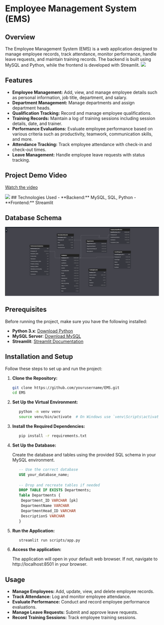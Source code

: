 # Employee Management System (EMS)

## Overview
The Employee Management System (EMS) is a web application designed to manage employee records, track attendance, monitor performance, handle leave requests, and maintain training records. The backend is built using MySQL and Python, while the frontend is developed with Streamlit.
<img src="https://blogger.googleusercontent.com/img/b/R29vZ2xl/AVvXsEiSz-l4jEaioUmplfsHHWSkIVzdljJURHQfx_zIgUXJrHhURbnYG_ctj_ywdBZ06dSbRi21EnqsRn0qvEYk71qbFN_Q5BltcivQzhl5SludhY2KXGStxDaikrQzqrv6YCiEZTRph8rY1Cw/s600/Employee+Management+System+Project.webp">
## Features
- **Employee Management:** Add, view, and manage employee details such as personal information, job title, department, and salary.
- **Department Management:** Manage departments and assign department heads.
- **Qualification Tracking:** Record and manage employee qualifications.
- **Training Records:** Maintain a log of training sessions including session details, date, and trainer.
- **Performance Evaluations:** Evaluate employee performance based on various criteria such as productivity, teamwork, communication skills, and more.
- **Attendance Tracking:** Track employee attendance with check-in and check-out times.
- **Leave Management:** Handle employee leave requests with status tracking.
## Project Demo Video
[Watch the video](https://drive.google.com/uc?export=view&id=1inVt-L9cpTl90Vgwbug2NNAEFH-O8ATy)

<img src="[https://drive.google.com/file/d/1inVt-L9cpTl90Vgwbug2NNAEFH-O8ATy/view?usp=drive_link](https://drive.google.com/file/d/1inVt-L9cpTl90Vgwbug2NNAEFH-O8ATy/view?usp=sharing)">
## Technologies Used
- **Backend:** MySQL, SQL, Python
- **Frontend:** Streamlit

## Database Schema
<img src="schema.png">

## Prerequisites

Before running the project, make sure you have the following installed:

- **Python 3.x**: [Download Python](https://www.python.org/downloads/)
- **MySQL Server**: [Download MySQL](https://dev.mysql.com/downloads/mysql/)
- **Streamlit**: [Streamlit Documentation](https://docs.streamlit.io)

## Installation and Setup

Follow these steps to set up and run the project:

1. **Clone the Repository:**

   ```bash
   git clone https://github.com/yourusername/EMS.git
   cd EMS
2. **Set Up the Virtual Environment:**

   ```bash
      python -m venv venv
      source venv/bin/activate  # On Windows use `venv\Scripts\activate`
3. **Install the Required Dependencies:**

   ```bash
      pip install -r requirements.txt
4. **Set Up the Database:**

   Create the database and tables using the provided SQL schema in your MySQL environment.

   ```sql
      -- Use the correct database
      USE your_database_name;
      
      -- Drop and recreate tables if needed
      DROP TABLE IF EXISTS Departments;
      Table Departments {
       Department_ID VARCHAR [pk]
       DepartmentName VARCHAR
       DepartmentHead_ID VARCHAR
       DescriptionS VARCHAR
      }
5. **Run the Application:**

   ```bash
      streamlit run scripts/app.py
6. **Access the application:**

   The application will open in your default web browser. If not, navigate to http://localhost:8501 in your       browser.
## Usage
- **Manage Employees:** Add, update, view, and delete employee records.
- **Track Attendance:** Log and monitor employee attendance.
- **Evaluate Performance:** Conduct and record employee performance evaluations.
- **Manage Leave Requests:** Submit and approve leave requests.
- **Record Training Sessions:** Track employee training sessions.
